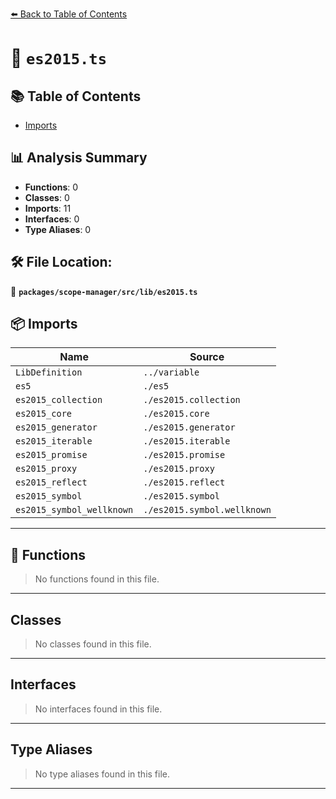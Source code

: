[⬅️ Back to Table of Contents](../../../../index.md)

# 📄 `es2015.ts`

## 📚 Table of Contents

- [Imports](#imports)

## 📊 Analysis Summary

- **Functions**: 0
- **Classes**: 0
- **Imports**: 11
- **Interfaces**: 0
- **Type Aliases**: 0

## 🛠️ File Location:
📂 **`packages/scope-manager/src/lib/es2015.ts`**

## 📦 Imports

| Name | Source |
|------|--------|
| `LibDefinition` | `../variable` |
| `es5` | `./es5` |
| `es2015_collection` | `./es2015.collection` |
| `es2015_core` | `./es2015.core` |
| `es2015_generator` | `./es2015.generator` |
| `es2015_iterable` | `./es2015.iterable` |
| `es2015_promise` | `./es2015.promise` |
| `es2015_proxy` | `./es2015.proxy` |
| `es2015_reflect` | `./es2015.reflect` |
| `es2015_symbol` | `./es2015.symbol` |
| `es2015_symbol_wellknown` | `./es2015.symbol.wellknown` |


---

## 🔧 Functions

> No functions found in this file.


---

## Classes

> No classes found in this file.


---

## Interfaces

> No interfaces found in this file.


---

## Type Aliases

> No type aliases found in this file.


---